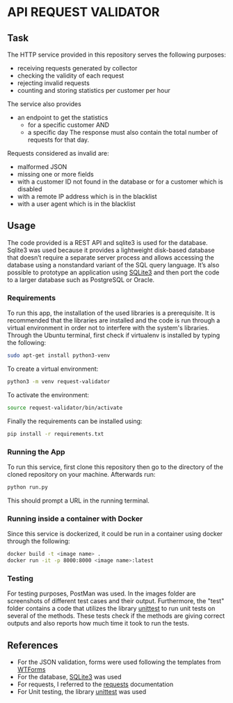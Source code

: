 # API REQUEST VALIDATOR

## Task
The HTTP service provided in this repository serves the following purposes:
- receiving requests generated by collector
- checking the validity of each request
- rejecting invalid requests
- counting and storing statistics per customer per hour

The service also provides
- an endpoint to get the statistics
  - for a specific customer 
  AND
  - a specific day
The response must also contain the total number of requests for that day.

Requests considered as invalid are:
* malformed JSON
* missing one or more fields
* with a customer ID not found in the database or for a customer which is disabled
* with a remote IP address which is in the blacklist
* with a user agent which is in the blacklist

## Usage
The code provided is a REST API and sqlite3 is used for the database. Sqlite3 was used because it provides a lightweight disk-based database that doesn’t require a separate server process and allows accessing the database using a nonstandard variant of the SQL query language. It’s also possible to prototype an application using [SQLite3](https://docs.python.org/3/library/sqlite3.html) and then port the code to a larger database such as PostgreSQL or Oracle.
### Requirements

To run this app, the installation of the used libraries is a prerequisite. It is recommended that the libraries are installed and the code is run through a virtual environment in order not to interfere with the system's libraries. Through the Ubuntu terminal, first check if virtualenv is installed by typing the following:
```bash
sudo apt-get install python3-venv
```
To create a virtual environment:
```bash
python3 -m venv request-validator
```
To activate the environment:
```bash
source request-validator/bin/activate 
```
Finally the requirements can be installed using:
```bash
pip install -r requirements.txt
```
### Running the App
To run this service, first clone this repository then go to the directory of the cloned repository on your machine. Afterwards run:
```bash
python run.py
```
This should prompt a URL in the running terminal.
### Running inside a container with Docker
Since this service is dockerized, it could be run in a container using docker through the following:
```bash
docker build -t <image name> .
docker run -it -p 8000:8000 <image name>:latest
```
### Testing 
For testing purposes, PostMan was used. In the images folder are screenshots of different test cases and their output.
Furthermore, the "test" folder contains a code that utilizes the library [unittest](https://docs.python.org/3/library/unittest.html) to run unit tests on several of the methods. These tests check if the methods are giving correct outputs and also reports how much time it took to run the tests. 

## References
- For the JSON validation, forms were used following the templates from [WTForms](https://wtforms.readthedocs.io/en/2.3.x/)
- For the database, [SQLite3](https://docs.python.org/3/library/sqlite3.html) was used
- For requests, I referred to the [requests](https://requests.readthedocs.io/en/master/user/quickstart/) documentation
- For Unit testing, the library [unittest](https://docs.python.org/3/library/unittest.html) was used

